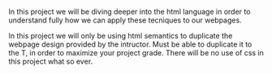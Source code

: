 In this project we will be diving deeper into the html language in order to understand
fully how we can apply these tecniques to our webpages.

In this project we will only be using html semantics to duplicate the webpage design provided 
by the intructor. Must be able to duplicate it to the T, in order to maximize your project grade.
There will be no use of css in this project what so ever. 